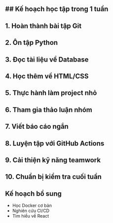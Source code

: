 ## \## Kế hoạch học tập trong 1 tuần

## 

## 1\. Hoàn thành bài tập Git  

## 2\. Ôn tập Python  

## 3\. Đọc tài liệu về Database  

## 4\. Học thêm về HTML/CSS  

## 5\. Thực hành làm project nhỏ  

## 6\. Tham gia thảo luận nhóm  

## 7\. Viết báo cáo ngắn  

## 8\. Luyện tập với GitHub Actions  

## 9\. Cải thiện kỹ năng teamwork  

## 10\. Chuẩn bị kiểm tra cuối tuần  




## Kế hoạch bổ sung
- Học Docker cơ bản
- Nghiên cứu CI/CD
- Tìm hiểu về React
